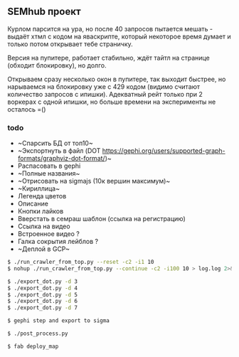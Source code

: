 SEMhub проект 
---

Курлом парсится на ура, но после 40 запросов пытается мешать - выдаёт хтмл с кодом на яваскрипте, который некоторое время думает и только потом открывает тебе страничку.

Версия на пупитере, работает стабильно, ждёт тайтл на странице (обходит блокировку), но долго.

Открываем сразу несколько окон в пупитере, так выходит быстрее, но нарываемся на блокировку уже с 429 кодом (видимо считают количество запросов с ипишки).
Адекватный рейт только при 2 воркерах с одной ипишки, но больше времени на эксперименты не осталось =()



### todo
- ~Спарсить БД от топ10~
- ~Экспортнуть в файл (DOT https://gephi.org/users/supported-graph-formats/graphviz-dot-format/)~
- Распасовать в gephi
- ~Полные названия~
- ~Отрисовать на sigmajs (10к вершин максимум)~
- ~Кириллица~
- Легенда цветов
- Описание
- Кнопки лайков
- Вверстать в семраш шаблон (ссылка на регистрацию)
- Ссылка на видео
- Встроенное видео ?
- Галка сокрытия лейблов ?
- ~Деплой в GCP~ 



```bash
$ ./run_crawler_from_top.py --reset -c2 -i1 10
$ nohup ./run_crawler_from_top.py --continue -c2 -i100 10 > log.log 2>&1 &

$ ./export_dot.py -d 3
$ ./export_dot.py -d 4
$ ./export_dot.py -d 5
$ ./export_dot.py -d 6
$ ./export_dot.py -d 7

$ gephi step and export to sigma

$ ./post_process.py

$ fab deploy_map
```